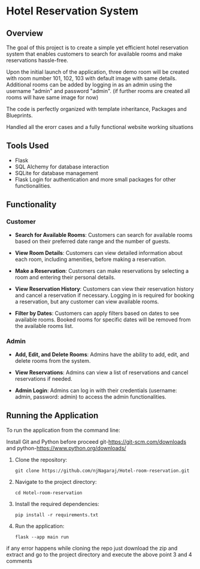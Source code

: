# Hotel Reservation System

## Overview
The goal of this project is to create a simple yet efficient hotel reservation system that enables customers to search for available rooms and make reservations hassle-free.

Upon the initial launch of the application, three demo room will be created with room number 101, 102, 103 with default image with same details. Additional rooms can be added by logging in as an admin using the username "admin" and password "admin". (if further rooms are created all rooms will have same image for now)

The code is perfectly organized with template inheritance, Packages and Blueprints.

Handled all the erorr cases and a fully functional website working situations

## Tools Used

- Flask
- SQL Alchemy for database interaction
- SQLite for database management
- Flask Login for authentication and more small packages for other functionalities.

## Functionality

### Customer

- **Search for Available Rooms**: Customers can search for available rooms based on their preferred date range and the number of guests.

- **View Room Details**: Customers can view detailed information about each room, including amenities, before making a reservation.

- **Make a Reservation**: Customers can make reservations by selecting a room and entering their personal details.

- **View Reservation History**: Customers can view their reservation history and cancel a reservation if necessary. Logging in is required for booking a reservation, but any customer can view available rooms. 

- **Filter by Dates**: Customers can apply filters based on dates to see available rooms. Booked rooms for specific dates will be removed from the available rooms list.

### Admin

- **Add, Edit, and Delete Rooms**: Admins have the ability to add, edit, and delete rooms from the system.

- **View Reservations**: Admins can view a list of reservations and cancel reservations if needed. 

- **Admin Login**: Admins can log in with their credentials (username: admin, password: admin) to access the admin functionalities.

## Running the Application

To run the application from the command line:

Install Git and Python before proceed git-https://git-scm.com/downloads and python-https://www.python.org/downloads/

1. Clone the repository:
    ```
    git clone https://github.com/njNagaraj/Hotel-room-reservation.git
    ```

2. Navigate to the project directory:
    ```
    cd Hotel-room-reservation
    ```

3. Install the required dependencies:
    ```
    pip install -r requirements.txt
    ```

4. Run the application:
    ```
    flask --app main run
    ```

if any error happens while cloning the repo just download the zip and extract and go to the project directory and execute the above point 3 and 4 comments
